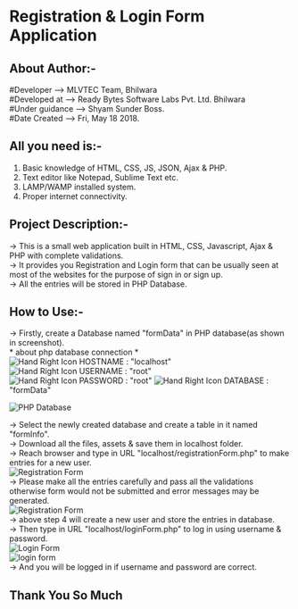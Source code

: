 # Registration & Login Form Application

## About Author:-  

#Developer	-->   MLVTEC Team, Bhilwara  
#Developed at 	-->   Ready Bytes Software Labs Pvt. Ltd. Bhilwara  
#Under guidance	-->   Shyam Sunder Boss.  
#Date Created	-->   Fri, May 18 2018.  

## All you need is:-  

1. Basic knowledge of HTML, CSS, JS, JSON, Ajax & PHP.  
2. Text editor like Notepad, Sublime Text etc.   
3. LAMP/WAMP installed system.  
4. Proper internet connectivity.  

## Project Description:-  

-> This is a small web application built in HTML, CSS, Javascript, Ajax & PHP with complete validations.    
-> It provides you Registration and Login form that can be usually seen at most of the websites for the purpose of sign in or sign up.  
-> All the entries will be stored in PHP Database.  

## How to Use:-  

-> Firstly, create a Database named "formData" in PHP database(as shown in screenshot).  
	* about php database connection *  
		![Hand Right Icon](https://github.com/Rajs0ni/Web-Apps/blob/master/Form/hrIcon.png)  HOSTNAME : "localhost"  
		![Hand Right Icon](https://github.com/Rajs0ni/Web-Apps/blob/master/Form/hrIcon.png)  USERNAME : "root"  
		![Hand Right Icon](https://github.com/Rajs0ni/Web-Apps/blob/master/Form/hrIcon.png)  PASSWORD : "root"
		![Hand Right Icon](https://github.com/Rajs0ni/Web-Apps/blob/master/Form/hrIcon.png)  DATABASE : "formData"
  
 ![PHP Database](https://github.com/Rajs0ni/Web-Apps/blob/master/Form/Screenshot-5.png)   

-> Select the newly created database and create a table in it named "formInfo".  
-> Download all the files, assets & save them in localhost folder.  
-> Reach browser and type in URL "localhost/registrationForm.php" to make entries for a new user.  
![Registration Form](https://github.com/Rajs0ni/Web-Apps/blob/master/Form/Screenshot-1.png)  
-> Please make all the entries carefully  and pass all the validations otherwise form would not be submitted and error messages may be generated.  
![Registration Form](https://github.com/Rajs0ni/Web-Apps/blob/master/Form/Screenshot-2.png)   
-> above step 4 will create a new user and store the entries in database.  
-> Then type in URL "localhost/loginForm.php" to log in using username & password.  
![Login Form](https://github.com/Rajs0ni/Web-Apps/blob/master/Form/Screenshot-3.png)  
![login form](https://github.com/Rajs0ni/Web-Apps/blob/master/Form/Screenshot-4.png)  
-> And you will be logged in if username and password are correct.  

Thank You So Much
---
